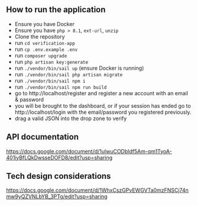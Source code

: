 ## How to run the application
- Ensure you have Docker
- Ensure you have `php > 8.1`, `ext-url`, `unzip`
- Clone the repository
- run `cd verification-app`
- run `cp .env.example .env`
- run `composer upgrade`
- run `php artisan key:generate`
- run `./vendor/bin/sail up` (ensure Docker is running)
- run `./vendor/bin/sail php artisan migrate`
- run `./vendor/bin/sail npm i`
- run `./vendor/bin/sail npm run build`
- go to http://localhost/register and register a new account with an email & password
- you will be brought to the dashboard, or if your session has ended go to http://localhost/login with the email/password you registered previously.
- drag a valid JSON into the drop zone to verify

## API documentation
https://docs.google.com/document/d/1ulwuCODbldf5Am-qm1TyoA-401iyBfLQkDwsseDOFD8/edit?usp=sharing

## Tech design considerations
https://docs.google.com/document/d/1WhxCszGPvEWGVTa0mzFNSCj74nmw9yQZVNLbYB_3PTg/edit?usp=sharing

